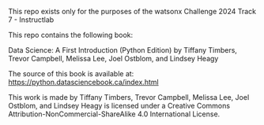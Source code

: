 This repo exists only for the purposes of the watsonx Challenge 2024 Track 7 - Instructlab

This repo contains the following book:

Data Science: A First Introduction (Python Edition)
by Tiffany Timbers, Trevor Campbell, Melissa Lee, Joel Ostblom, and Lindsey Heagy

The source of this book is available at: https://python.datasciencebook.ca/index.html

This work is made by Tiffany Timbers, Trevor Campbell, Melissa Lee, Joel Ostblom, and Lindsey Heagy is licensed under a Creative Commons Attribution-NonCommercial-ShareAlike 4.0 International License.
